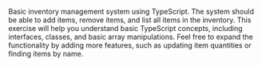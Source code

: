 Basic inventory management system using TypeScript. The system should be able to add items, remove items, and list all items in the inventory.
This exercise will help you understand basic TypeScript concepts, including interfaces, classes, and basic array manipulations. Feel free to expand the functionality by adding more features, such as updating item quantities or finding items by name.
